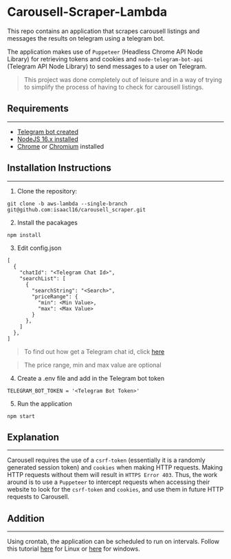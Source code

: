 # Carousell-Scraper-Lambda

This repo contains an application that scrapes carousell listings and messages the results on telegram using a telegram bot.

The application makes use of `Puppeteer` (Headless Chrome API Node Library) for retrieving tokens and cookies and `node-telegram-bot-api` (Telegram API Node Library)
to send messages to a user on Telegram.
> This project was done completely out of leisure and in a way of trying to simplify the process of having to check for carousell listings.
## Requirements
---
* [Telegram bot created](https://telegram.me/BotFather)
* [NodeJS 16.x installed](https://nodejs.org/en/download/)
* [Chrome](https://www.google.com/chrome/?brand=BNSD&gclid=CjwKCAjwh4ObBhAzEiwAHzZYU_MDBMAH7kptpH0b1YhWMrSc62EH0Mcb_JxHxSjwCVSjVuLIPuVSqBoCa6EQAvD_BwE&gclsrc=aw.ds) or [Chromium](https://www.chromium.org/getting-involved/download-chromium/) installed

## Installation Instructions
---
1. Clone the repository:
```
git clone -b aws-lambda --single-branch git@github.com:isaacl16/carousell_scraper.git
```
2. Install the pacakages
```
npm install
```
3. Edit config.json
```
[
  {
    "chatId": "<Telegram Chat Id>",
    "searchList": [
      {
        "searchString": "<Search>",
        "priceRange": {
          "min": <Min Value>,
          "max": <Max Value>
        }
      },
    ]
  },
]
```
> To find out how get a Telegram chat id, click [here](https://www.alphr.com/find-chat-id-telegram/)

> The price range, min and max value are optional
4. Create a .env file and add in the Telegram bot token
```
TELEGRAM_BOT_TOKEN = '<Telegram Bot Token>'
```
5. Run the application
```
npm start
```

## Explanation
---
Carousell requires the use of a `csrf-token` (essentially it is a randomly generated session token) and `cookies` when making HTTP requests. Making HTTP requests without them will result in  `HTTPS Error 403`. Thus, the work around is to use a `Puppeteer` to intercept requests when accessing their website to look for the `csrf-token` and `cookies`, and use them in future HTTP requests to Carousell.

## Addition 
---
Using crontab, the application can be scheduled to run on intervals. Follow this tutorial [here](https://www.geeksforgeeks.org/crontab-in-linux-with-examples/) for Linux or [here](https://stackoverflow.com/questions/7195503/setting-up-a-cron-job-in-windows) for windows.
